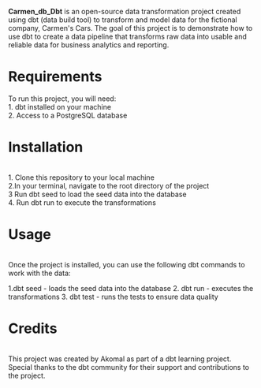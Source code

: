 **Carmen_db_Dbt** is an open-source data transformation project created using dbt (data build tool) to transform and model data for the fictional company, Carmen's Cars. The goal of this project is to demonstrate how to use dbt to create a data pipeline that transforms raw data into usable and reliable data for business analytics and reporting.

<h1>Requirements</h1>
To run this project, you will need:<br/>
1. dbt installed on your machine<br/>
2. Access to a PostgreSQL database<br/>
<h1>Installation</h1><br/>
1. Clone this repository to your local machine<br/>
2.In your terminal, navigate to the root directory of the project<br/>
3 Run dbt seed to load the seed data into the database<br/>
4. Run dbt run to execute the transformations<br/>
<h1>Usage</h1><br/>
Once the project is installed, you can use the following dbt commands to work with the data:<br/>

1.dbt seed - loads the seed data into the database
2. dbt run - executes the transformations
3. dbt test - runs the tests to ensure data quality
<h1>Credits</h1><br/>
This project was created by Akomal as part of a dbt learning project. Special thanks to the dbt community for their support and contributions to the project.
